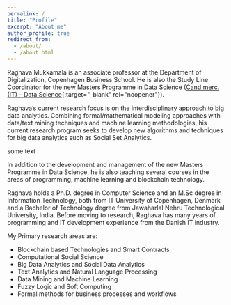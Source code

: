 ```yaml
---
permalink: /
title: "Profile"
excerpt: "About me"
author_profile: true
redirect_from: 
  - /about/
  - /about.html
---
```


Raghava Mukkamala is an associate professor at the Department of Digitalization, Copenhagen Business School. He is also the Study Line Coordinator for the new Masters  Programme in Data Science ([Cand.merc. (IT) – Data Science](https://www.cbs.dk/uddannelse/kandidat/msc-in-business-administration-and-information-systems/msc-in-business-administration-and-information-systems-data-science){:target="_blank" rel="noopener"}).


Raghava’s current research focus is on the interdisciplinary approach to big data analytics. Combining formal/mathematical modeling approaches with data/text mining techniques and machine learning methodologies, his current research program seeks to develop new algorithms and techniques for big data analytics such as Social Set Analytics.

some text

In addition to the development and management of the new Masters  Programme in Data Science, he is also teaching several courses in the areas of programming, machine learning and blockchain technology.  


Raghava holds a Ph.D. degree in Computer Science and an M.Sc degree in Information Technology, both from IT University of Copenhagen, Denmark and a Bachelor of Technology degree from Jawaharlal Nehru Technological University, India. Before moving to research, Raghava has many years of programming and IT development experience from the Danish IT industry.

My Primary research areas are:

- Blockchain based Technologies and Smart Contracts
- Computational Social Science
- Big Data Analytics and Social Data Analytics
- Text Analytics and Natural Language Processing
- Data Mining and Machine Learning
- Fuzzy Logic and Soft Computing
- Formal methods for business processes and workflows



